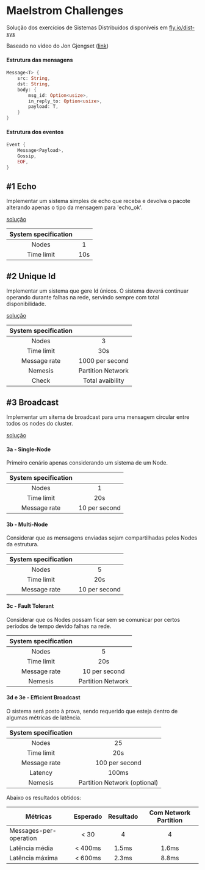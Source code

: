 # Maelstrom Challenges
Solução dos exercícios de Sistemas Distribuidos disponíveis em [fly.io/dist-sys](https://fly.io/dist-sys/)

Baseado no vídeo do Jon Gjengset ([link](https://www.youtube.com/watch?v=gboGyccRVXI))

#### Estrutura das mensagens 
```rust
Message<T> {
    src: String,
    dst: String,
    body: {
        msg_id: Option<usize>,
        in_reply_to: Option<usize>,
        payload: T,
    }
}
```

#### Estrutura dos eventos
```rust
Event {
    Message<Payload>,
    Gossip,
    EOF,
}
```

## #1 Echo
Implementar um sistema simples de echo que receba e devolva o pacote alterando apenas o tipo da mensagem para 'echo_ok'.

[solução](https://github.com/crispim1411/maelstrom_challenges_rust/blob/master/dist-sys-rust/src/bin/echo.rs)

|System specification |   |
|:-------------------:|:-:|
| Nodes      | 1 |
| Time limit | 10s |

## #2 Unique Id
Implementar um sistema que gere Id únicos. O sistema deverá continuar operando durante falhas na rede, servindo sempre com total disponibilidade.

[solução](https://github.com/crispim1411/maelstrom_challenges_rust/blob/master/dist-sys-rust/src/bin/unique_id.rs)

|System specification |   |
|:-------------------:|:-:|
| Nodes        | 3 | 
| Time limit   | 30s |
| Message rate | 1000 per second |
| Nemesis      | Partition Network |
| Check        | Total avaibility |

## #3 Broadcast
Implementar um sitema de broadcast para uma mensagem circular entre todos os nodes do cluster.

[solução](https://github.com/crispim1411/maelstrom_challenges_rust/blob/master/dist-sys-rust/src/bin/broadcast.rs)

#### 3a - Single-Node
Primeiro cenário apenas considerando um sistema de um Node.

|System specification |   |
|:-------------------:|:-:|
| Nodes        | 1 | 
| Time limit   | 20s |
| Message rate | 10 per second |

#### 3b - Multi-Node
Considerar que as mensagens enviadas sejam compartilhadas pelos Nodes da estrutura.

|System specification |   |
|:-------------------:|:-:|
| Nodes        | 5 | 
| Time limit   | 20s |
| Message rate | 10 per second |

#### 3c - Fault Tolerant
Considerar que os Nodes possam ficar sem se comunicar por certos períodos de tempo devido falhas na rede. 

|System specification |   |
|:-------------------:|:-:|
| Nodes        | 5 | 
| Time limit   | 20s |
| Message rate | 10 per second |
| Nemesis      | Partition Network |

#### 3d e 3e - Efficient Broadcast
O sistema será posto à prova, sendo requerido que esteja dentro de algumas métricas de latência. 

|System specification |   |
|:-------------------:|:-:|
| Nodes        | 25 | 
| Time limit   | 20s |
| Message rate | 100 per second |
| Latency      | 100ms |
| Nemesis      | Partition Network (optional) |

Abaixo os resultados obtidos:

|Métricas|Esperado|Resultado|Com Network Partition|
|--------|:------:|:-------:|:-------------------:|
| Messages-per-operation |  < 30   | 4     | 4     |
| Latência média         | < 400ms | 1.5ms | 1.6ms |
| Latência máxima        | < 600ms | 2.3ms | 8.8ms |
